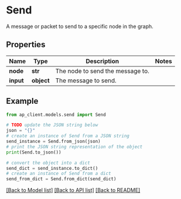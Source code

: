 # Send

A message or packet to send to a specific node in the graph.

## Properties

Name | Type | Description | Notes
------------ | ------------- | ------------- | -------------
**node** | **str** | The node to send the message to. | 
**input** | **object** | The message to send. | 

## Example

```python
from ap_client.models.send import Send

# TODO update the JSON string below
json = "{}"
# create an instance of Send from a JSON string
send_instance = Send.from_json(json)
# print the JSON string representation of the object
print(Send.to_json())

# convert the object into a dict
send_dict = send_instance.to_dict()
# create an instance of Send from a dict
send_from_dict = Send.from_dict(send_dict)
```
[[Back to Model list]](../README.md#documentation-for-models) [[Back to API list]](../README.md#documentation-for-api-endpoints) [[Back to README]](../README.md)


